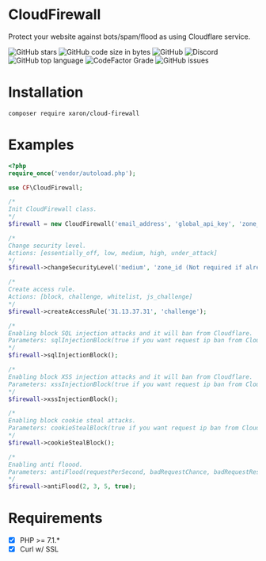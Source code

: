 # CloudFirewall
Protect your website against bots/spam/flood as using Cloudflare service.

![GitHub stars](https://img.shields.io/github/stars/xaronnn/CloudFirewall)
![GitHub code size in bytes](https://img.shields.io/github/languages/code-size/xaronnn/CloudFirewall)
![GitHub](https://img.shields.io/github/license/xaronnn/CloudFirewall)
![Discord](https://img.shields.io/discord/729977481242738690)
![GitHub top language](https://img.shields.io/github/languages/top/xaronnn/CloudFirewall)
![CodeFactor Grade](https://img.shields.io/codefactor/grade/github/xaronnn/CloudFirewall)
![GitHub issues](https://img.shields.io/github/issues/xaronnn/CloudFirewall)


# Installation

`composer require xaron/cloud-firewall`

# Examples

```php
<?php
require_once('vendor/autoload.php');

use CF\CloudFirewall;

/*
Init CloudFirewall class.
*/
$firewall = new CloudFirewall('email_address', 'global_api_key', 'zone_id (Not required if already set in function parameter)');

/*
Change security level.
Actions: [essentially_off, low, medium, high, under_attack]
*/
$firewall->changeSecurityLevel('medium', 'zone_id (Not required if already set in constructor)');

/*
Create access rule.
Actions: [block, challenge, whitelist, js_challenge]
*/
$firewall->createAccessRule('31.13.37.31', 'challenge');

/*
Enabling block SQL injection attacks and it will ban from Cloudflare.
Parameters: sqlInjectionBlock(true if you want request ip ban from Cloudflare. default is true.)
*/
$firewall->sqlInjectionBlock();

/*
Enabling block XSS injection attacks and it will ban from Cloudflare.
Parameters: xssInjectionBlock(true if you want request ip ban from Cloudflare. default is true.)
*/
$firewall->xssInjectionBlock();

/*
Enabling block cookie steal attacks.
Parameters: cookieStealBlock(true if you want request ip ban from Cloudflare. default is false.)
*/
$firewall->cookieStealBlock();

/*
Enabling anti floood.
Parameters: antiFlood(requestPerSecond, badRequestChance, badRequestResetInXseconds, banFromCloudflare)
*/
$firewall->antiFlood(2, 3, 5, true);
```

# Requirements

- [x]  PHP >= 7.1.*
- [x]  Curl w/ SSL